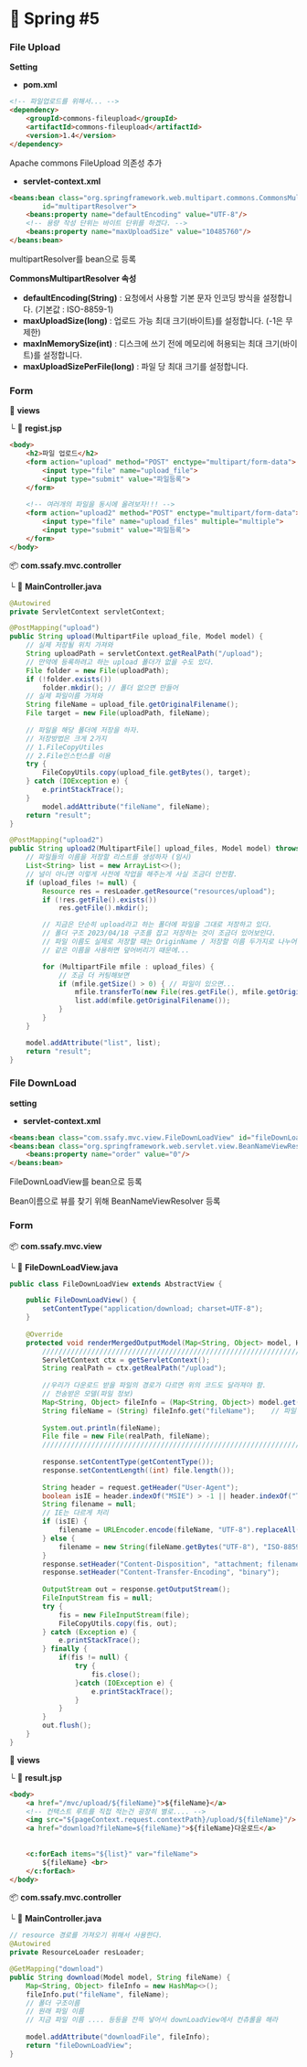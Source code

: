 # :seedling: Spring #5

### File Upload

**Setting**

* **pom.xml** 

```html
<!-- 파일업로드를 위해서... -->
<dependency>
	<groupId>commons-fileupload</groupId>
	<artifactId>commons-fileupload</artifactId>
	<version>1.4</version>
</dependency>
```

Apache commons FileUpload 의존성 추가



* **servlet-context.xml**

```html
<beans:bean class="org.springframework.web.multipart.commons.CommonsMultipartResolver" 
		id="multipartResolver">
	<beans:property name="defaultEncoding" value="UTF-8"/>
	<!-- 용량 작성 단위는 바이트 단위를 하겠다. -->
	<beans:property name="maxUploadSize" value="10485760"/> 
</beans:bean>
```

multipartResolver를 bean으로 등록



**CommonsMultipartResolver 속성**

* **defaultEncoding(String)** : 요청에서 사용할 기본 문자 인코딩 방식을 설정합니다. (기본값 : ISO-8859-1)
* **maxUploadSize(long)** : 업로드 가능 최대 크기(바이트)를 설정합니다. (-1은 무제한)
* **maxInMemorySize(int)** : 디스크에 쓰기 전에 메모리에 허용되는 최대 크기(바이트)를 설정합니다.
* **maxUploadSizePerFile(long)** : 파일 당 최대 크기를 설정합니다.





### Form

:open_file_folder: **views**

└ :page_facing_up: **regist.jsp**

```html
<body>
	<h2>파일 업로드</h2>
	<form action="upload" method="POST" enctype="multipart/form-data">
		<input type="file" name="upload_file">
		<input type="submit" value="파일등록">
	</form>
	
	<!-- 여러개의 파일을 동시에 올려보자!!! -->
	<form action="upload2" method="POST" enctype="multipart/form-data">
		<input type="file" name="upload_files" multiple="multiple">
		<input type="submit" value="파일등록">
	</form>
</body>
```

:package: **com.ssafy.mvc.controller**

└ :page_facing_up: **MainController.java**

```java
@Autowired
private ServletContext servletContext;

@PostMapping("upload")
public String upload(MultipartFile upload_file, Model model) {
	// 실제 저장될 위치 가져와
	String uploadPath = servletContext.getRealPath("/upload");
	// 만약에 등록하려고 하는 upload 폴더가 없을 수도 있다.
	File folder = new File(uploadPath);
	if (!folder.exists())
		folder.mkdir(); // 폴더 없으면 만들어
	// 실제 파일이름 가져와
	String fileName = upload_file.getOriginalFilename();
	File target = new File(uploadPath, fileName);
    
	// 파일을 해당 폴더에 저장을 하자.
	// 저장방법은 크게 2가지
	// 1.FileCopyUtiles
	// 2.File인스턴스를 이용
	try {
		FileCopyUtils.copy(upload_file.getBytes(), target);
	} catch (IOException e) {
		e.printStackTrace();
	}
		model.addAttribute("fileName", fileName);
	return "result";
}

@PostMapping("upload2")
public String upload2(MultipartFile[] upload_files, Model model) throws IOException {
	// 파일들의 이름을 저장할 리스트를 생성하자 (임시)
	List<String> list = new ArrayList<>();
	// 널이 아니면 이렇게 사전에 작업을 해주는게 사실 조금더 안전함.
	if (upload_files != null) {
		Resource res = resLoader.getResource("resources/upload");
		if (!res.getFile().exists())
			res.getFile().mkdir();

		// 지금은 단순히 upload라고 하는 폴더에 파일을 그대로 저장하고 있다.
		// 폴더 구조 2023/04/18 구조를 잡고 저장하는 것이 조금더 있어보인다.
		// 파일 이름도 실제로 저장할 때는 OriginName / 저장할 이름 두가지로 나누어서 저장을 하는것도 하나의 바업ㅂ이다.
		// 같은 이름을 사용하면 덮어버리기 때문에...

		for (MultipartFile mfile : upload_files) {
			// 조금 더 커팅해보면
			if (mfile.getSize() > 0) { // 파일이 있으면...
				mfile.transferTo(new File(res.getFile(), mfile.getOriginalFilename()));
				list.add(mfile.getOriginalFilename());
			}
		}
	}

	model.addAttribute("list", list);
	return "result";
}
```



### File DownLoad

**setting**

* **servlet-context.xml**

```html
<beans:bean class="com.ssafy.mvc.view.FileDownLoadView" id="fileDownLoadView"/>
<beans:bean class="org.springframework.web.servlet.view.BeanNameViewResolver">
	<beans:property name="order" value="0"/>
</beans:bean>
```

FileDownLoadView를 bean으로 등록

Bean이름으로 뷰를 찾기 위해 BeanNameViewResolver 등록



### **Form**

:package: **com.ssafy.mvc.view**

└ :page_facing_up: **FileDownLoadView.java**

```java
public class FileDownLoadView extends AbstractView {

	public FileDownLoadView() {
		setContentType("application/download; charset=UTF-8");
	}
	
	@Override
	protected void renderMergedOutputModel(Map<String, Object> model, HttpServletRequest request, HttpServletResponse response) throws Exception {
		//////////////////////////////////////////////////////////////////////
		ServletContext ctx = getServletContext();
		String realPath = ctx.getRealPath("/upload");
		
		//우리가 다운로드 받을 파일의 경로가 다르면 위의 코드도 달라져야 함.
		// 전송받은 모델(파일 정보)
		Map<String, Object> fileInfo = (Map<String, Object>) model.get("downloadFile"); 
        String fileName = (String) fileInfo.get("fileName");    // 파일 경로
        
        System.out.println(fileName);
        File file = new File(realPath, fileName);
		/////////////////////////////////////////////////////////////////////
        
        response.setContentType(getContentType());
        response.setContentLength((int) file.length());
        
        String header = request.getHeader("User-Agent");
        boolean isIE = header.indexOf("MSIE") > -1 || header.indexOf("Trident") > -1;
        String filename = null;
        // IE는 다르게 처리
        if (isIE) {
        	filename = URLEncoder.encode(fileName, "UTF-8").replaceAll("\\+", "%20");
        } else {
            filename = new String(fileName.getBytes("UTF-8"), "ISO-8859-1");
        }
        response.setHeader("Content-Disposition", "attachment; filename=\"" + filename + "\";");
        response.setHeader("Content-Transfer-Encoding", "binary");
        
        OutputStream out = response.getOutputStream();
        FileInputStream fis = null;
        try {
            fis = new FileInputStream(file);
            FileCopyUtils.copy(fis, out);
        } catch (Exception e) {
            e.printStackTrace();
        } finally {
            if(fis != null) {
                try { 
                    fis.close(); 
                }catch (IOException e) {
                    e.printStackTrace();
                }
            }
        }
        out.flush();
    }
}
```

:open_file_folder: **views**

└ :page_facing_up: **result.jsp**

```html
<body>
	<a href="/mvc/upload/${fileName}">${fileName}</a>
	<!-- 컨택스트 루트를 직접 적는건 굉장히 별로.... -->
	<img src="${pageContext.request.contextPath}/upload/${fileName}"/>
	<a href="download?fileName=${fileName}">${fileName}다운로드</a>
	
	
	<c:forEach items="${list}" var="fileName">
		${fileName} <br>
	</c:forEach>
</body>
```

:package: **com.ssafy.mvc.controller**

└ :page_facing_up: **MainController.java**

```java
// resource 경로를 가져오기 위해서 사용한다.
@Autowired
private ResourceLoader resLoader;

@GetMapping("download")
public String download(Model model, String fileName) {
	Map<String, Object> fileInfo = new HashMap<>();
	fileInfo.put("fileName", fileName);
	// 폴더 구조이름
	// 원래 파일 이름
	// 지금 파일 이름 .... 등등을 잔뜩 넣어서 downLoadView에서 컨츄롤을 해라
	
	model.addAttribute("downloadFile", fileInfo);
	return "fileDownLoadView";
}
```





